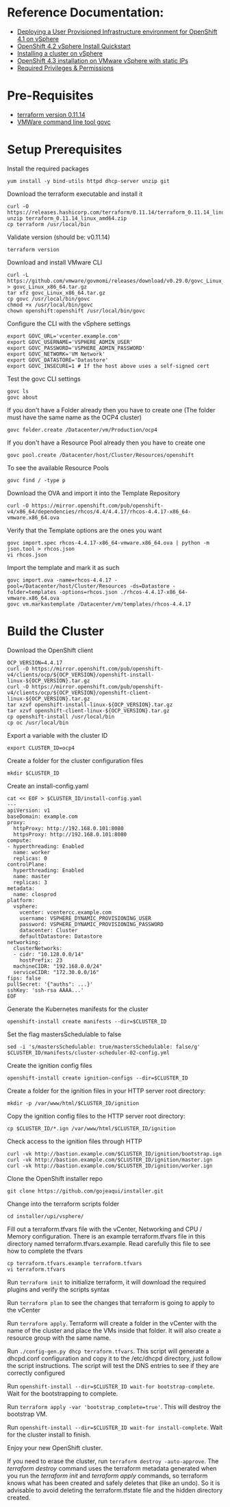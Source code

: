 # Reference Documentation:
 * [Deploying a User Provisioned Infrastructure environment for OpenShift 4.1 on vSphere](https://blog.openshift.com/deploying-a-user-provisioned-infrastructure-environment-for-openshift-4-1-on-vsphere/)
 * [OpenShift 4.2 vSphere Install Quickstart](https://blog.openshift.com/openshift-4-2-vsphere-install-quickstart/)
 * [Installing a cluster on vSphere](https://docs.openshift.com/container-platform/4.4/installing/installing_vsphere/installing-vsphere.html)
 * [OpenShift 4.3 installation on VMware vSphere with static IPs](https://labs.consol.de/container/platform/openshift/2020/01/31/ocp43-installation-vmware.html)
 * [Required Privileges & Permissions](https://github.com/openshift/installer/blob/master/docs/user/vsphere/privileges.md)

# Pre-Requisites

* [terraform version 0.11.14](https://releases.hashicorp.com/terraform/0.11.14)
* [VMWare command line tool govc](https://github.com/vmware/govmomi)

# Setup Prerequisites
Install the required packages
```
yum install -y bind-utils httpd dhcp-server unzip git
```

Download the terraform executable and install it
```
curl -O https://releases.hashicorp.com/terraform/0.11.14/terraform_0.11.14_linux_amd64.zip
unzip terraform_0.11.14_linux_amd64.zip
cp terraform /usr/local/bin
```

Validate version (should be: v0.11.14)
```
terraform version
```

Download and install VMware CLI
```
curl -L https://github.com/vmware/govmomi/releases/download/v0.29.0/govc_Linux_x86_64.tar.gz > govc_Linux_x86_64.tar.gz
tar xfz govc_Linux_x86_64.tar.gz
cp govc /usr/local/bin/govc
chmod +x /usr/local/bin/govc
chown openshift:openshift /usr/local/bin/govc
```

Configure the CLI with the vSphere settings
```
export GOVC_URL='vcenter.example.com'
export GOVC_USERNAME='VSPHERE_ADMIN_USER'
export GOVC_PASSWORD='VSPHERE_ADMIN_PASSWORD'
export GOVC_NETWORK='VM Network'
export GOVC_DATASTORE='Datastore'
export GOVC_INSECURE=1 # If the host above uses a self-signed cert
```

Test the govc CLI settings
```
govc ls
govc about
```

If you don't have a Folder already then you have to create one
(The folder must have the same name as the OCP4 cluster)
```
govc folder.create /Datacenter/vm/Production/ocp4
```

If you don't have a Resource Pool already then you have to create one
```
govc pool.create /Datacenter/host/Cluster/Resources/openshift
```

To see the available Resource Pools
```
govc find / -type p
```

Download the OVA and import it into the Template Repository
```
curl -O https://mirror.openshift.com/pub/openshift-v4/x86_64/dependencies/rhcos/4.4/4.4.17/rhcos-4.4.17-x86_64-vmware.x86_64.ova
```

Verify that the Template options are the ones you want
```
govc import.spec rhcos-4.4.17-x86_64-vmware.x86_64.ova | python -m json.tool > rhcos.json
vi rhcos.json
```

Import the template and mark it as such
```
govc import.ova -name=rhcos-4.4.17 -pool=/Datacenter/host/Cluster/Resources -ds=Datastore -folder=templates -options=rhcos.json ./rhcos-4.4.17-x86_64-vmware.x86_64.ova
govc vm.markastemplate /Datacenter/vm/templates/rhcos-4.4.17
```

# Build the Cluster
Download the OpenShift client
```
OCP_VERSION=4.4.17
curl -O https://mirror.openshift.com/pub/openshift-v4/clients/ocp/${OCP_VERSION}/openshift-install-linux-${OCP_VERSION}.tar.gz
curl -O https://mirror.openshift.com/pub/openshift-v4/clients/ocp/${OCP_VERSION}/openshift-client-linux-${OCP_VERSION}.tar.gz
tar xzvf openshift-install-linux-${OCP_VERSION}.tar.gz
tar xzvf openshift-client-linux-${OCP_VERSION}.tar.gz
cp openshift-install /usr/local/bin
cp oc /usr/local/bin
```

Export a variable with the cluster ID
```
export CLUSTER_ID=ocp4
```

Create a folder for the cluster configuration files
```
mkdir $CLUSTER_ID
```

Create an install-config.yaml
```
cat << EOF > $CLUSTER_ID/install-config.yaml
---
apiVersion: v1
baseDomain: example.com
proxy:
  httpProxy: http://192.168.0.101:8080
  httpsProxy: http://192.168.0.101:8080
compute:
- hyperthreading: Enabled
  name: worker
  replicas: 0 
controlPlane:
  hyperthreading: Enabled
  name: master
  replicas: 3
metadata:
  name: closprod
platform:
  vsphere:
    vcenter: vcentercc.example.com
    username: VSPHERE_DYNAMIC_PROVISIONING_USER
    password: VSPHERE_DYNAMIC_PROVISIONING_PASSWORD
    datacenter: Cluster
    defaultDatastore: Datastore
networking:
  clusterNetworks:
  - cidr: "10.128.0.0/14"
    hostPrefix: 23
  machineCIDR: "192.168.0.0/24"
  serviceCIDR: "172.30.0.0/16"
fips: false 
pullSecret: '{"auths": ...}'
sshKey: 'ssh-rsa AAAA...' 
EOF
```

Generate the Kubernetes manifests for the cluster
```
openshift-install create manifests --dir=$CLUSTER_ID
```

Set the flag mastersSchedulable to false
```
sed -i 's/mastersSchedulable: true/mastersSchedulable: false/g' $CLUSTER_ID/manifests/cluster-scheduler-02-config.yml
```

Create the ignition config files
```
openshift-install create ignition-configs --dir=$CLUSTER_ID
```

Create a folder for the ignition files in your HTTP server root directory:
```
mkdir -p /var/www/html/$CLUSTER_ID/ignition
```

Copy the ignition config files to the HTTP server root directory:
```
cp $CLUSTER_ID/*.ign /var/www/html/$CLUSTER_ID/ignition
```

Check access to the ignition files through HTTP
```
curl -vk http://bastion.example.com/$CLUSTER_ID/ignition/bootstrap.ign
curl -vk http://bastion.example.com/$CLUSTER_ID/ignition/master.ign
curl -vk http://bastion.example.com/$CLUSTER_ID/ignition/worker.ign
```

Clone the OpenShift installer repo
```
git clone https://github.com/gojeaqui/installer.git
```

Change into the terraform scripts folder
```
cd installer/upi/vsphere/
```

Fill out a terraform.tfvars file with the vCenter, Networking and CPU / Memory configuration.
There is an example terraform.tfvars file in this directory named terraform.tfvars.example.
Read carefully this file to see how to complete the tfvars 
```
cp terraform.tfvars.example terraform.tfvars
vi terraform.tfvars
```

Run `terraform init` to initialize terraform, it will download the required plugins and verify the scripts syntax

Run `terraform plan` to see the changes that terraform is going to apply to the vCenter

Run `terraform apply`.
Terraform will create a folder in the vCenter with the name of the cluster and place the VMs inside that folder.
It will also create a resource group with the same name.

Run `./config-gen.py dhcp terraform.tfvars`.
This script will generate a dhcpd.conf configuration and copy it to the /etc/dhcpd directory, just follow the script instructions.
The script will test the DNS entries to see if they are correctly configured

Run `openshift-install --dir=$CLUSTER_ID wait-for bootstrap-complete`. 
Wait for the bootstrapping to complete.

Run `terraform apply -var 'bootstrap_complete=true'`.
This will destroy the bootstrap VM.

Run `openshift-install --dir=$CLUSTER_ID wait-for install-complete`. 
Wait for the cluster install to finish.

Enjoy your new OpenShift cluster.

If you need to erase the cluster, run `terraform destroy -auto-approve`.
The *terraform destroy* command uses the terraform metadata generated when you run the *terraform init* and *terraform apply* commands, so terraform knows what has been created and safely deletes that (like an undo).
So it is advisable to avoid deleting the terraform.tfstate file and the hidden directory created.
